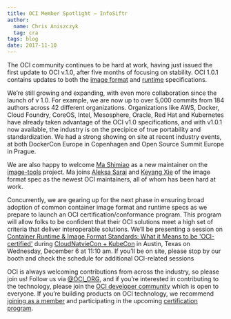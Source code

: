 ```yaml
---
title: OCI Member Spotlight – InfoSiftr
author:
  name: Chris Aniszczyk
  tag: cra
tags: blog
date: 2017-11-10
---
```


The OCI community continues to be hard at work, having just issued the first update to OCI v.1.0, after five months of focusing on stability. OCI 1.0.1 contains updates to both the [image format](https://github.com/opencontainers/image-spec) and [runtime](https://github.com/opencontainers/runtime-spec) specifications.

We’re still growing and expanding, with even more collaboration since the launch of v 1.0. For example, we are now up to over 5,000 commits from 184 authors across 42 different organizations. Organizations like AWS, Docker, Cloud Foundry, CoreOS, Intel, Mesosphere, Oracle, Red Hat and Kubernetes have already taken advantage of the OCI v1.0 specifications, and with v1.0.1 now available, the industry is on the precipice of true portability and standardization. We had a strong showing on site at recent industry events, at both DockerCon Europe in Copenhagen and Open Source Summit Europe in Prague.

We are also happy to welcome [Ma Shimiao](https://github.com/Mashimiao) as a new maintainer on the [image-tools](https://github.com/opencontainers/image-tools) project. Ma joins [Aleksa Sarai](https://github.com/cyphar) and [Keyang Xie](https://github.com/xiekeyang) of the image format spec as the newest OCI maintainers, all of whom has been hard at work.  

Concurrently, we are gearing up for the next phase in ensuring broad adoption of common container image format and runtime specs as we prepare to launch an OCI certification/conformance program. This program will allow folks to be confident that their OCI solutions meet a high set of criteria that deliver interoperable solutions. We’ll be presenting a session on [Container Runtime & Image Format Standards: What it Means to be 'OCI-certified'](https://kccncna17.sched.com/event/CU6N) during [CloudNatvieCon + KubeCon](events.linuxfoundation.org/events/kubecon-and-cloudnativecon-north-america) in Austin, Texas on Wednesday, December 6 at 11:10 am. If you’ll be on site, please stop by our booth and check the schedule for additional OCI-related sessions

OCI is always welcoming contributions from across the industry, so please join us! Follow us via [@OCI_ORG](https://twitter.com/oci_org), and if you’re interested in contributing to the technology, please join the [OCI developer community](/community) which is open to everyone. If you’re building products on OCI technology, we recommend [joining as a member](/join) and participating in the upcoming [certification program](/community/certification).
